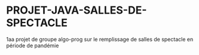 # PROJET-JAVA-SALLES-DE-SPECTACLE
1aa projet  de groupe algo-prog sur le remplissage de salles de spectacle en période de pandémie
